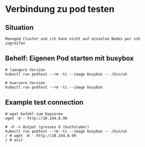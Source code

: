 # Verbindung zu pod testen 

## Situation 

```
Managed Cluster und ich kann nicht auf einzelne Nodes per ssh zugreifen
```

## Behelf: Eigenen Pod starten mit busybox 

```
# laengere Version 
kubectl run podtest --rm -ti --image busybox -- /bin/sh
```

```
# kuerzere Version 
kubectl run podtest --rm -ti --image busybox 
```

## Example test connection 

```
# wget befehl zum Kopieren
wget -O - http://10.244.0.99
```

```
# -O -> Output (grosses O (buchstabe)) 
kubectl run podtest --rm -ti --image busybox -- /bin/sh
/ # wget -O - http://10.244.0.99
/ # exit 
```
